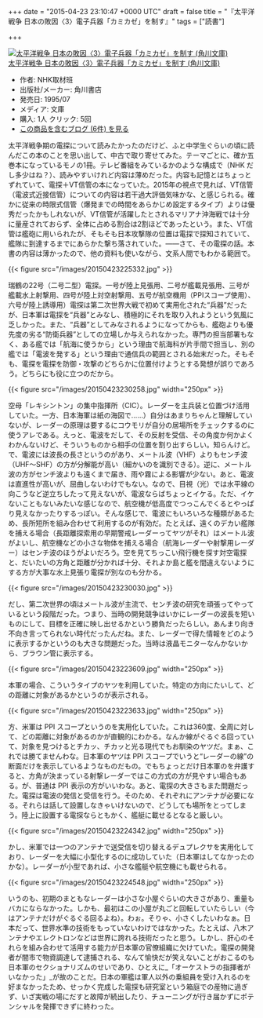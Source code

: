 
+++
date = "2015-04-23 23:10:47 +0000 UTC"
draft = false
title = "『太平洋戦争 日本の敗因〈3〉電子兵器「カミカゼ」を制す』"
tags = ["読書"]

+++
<div class="hatena-asin-detail"><a href="http://www.amazon.co.jp/exec/obidos/ASIN/4041954142/bestylesnet-22/"><img src="http://ecx.images-amazon.com/images/I/51VOGMk5FOL._SL160_.jpg" class="hatena-asin-detail-image" alt="太平洋戦争 日本の敗因〈3〉電子兵器「カミカゼ」を制す (角川文庫)" title="太平洋戦争 日本の敗因〈3〉電子兵器「カミカゼ」を制す (角川文庫)"/></a><div class="hatena-asin-detail-info"><a href="http://www.amazon.co.jp/exec/obidos/ASIN/4041954142/bestylesnet-22/">太平洋戦争 日本の敗因〈3〉電子兵器「カミカゼ」を制す (角川文庫)</a><ul><li><span class="hatena-asin-detail-label">作者:</span> NHK取材班</li><li><span class="hatena-asin-detail-label">出版社/メーカー:</span> 角川書店</li><li><span class="hatena-asin-detail-label">発売日:</span> 1995/07</li><li><span class="hatena-asin-detail-label">メディア:</span> 文庫</li><li><span class="hatena-asin-detail-label">購入</span>: 1人 <span class="hatena-asin-detail-label">クリック</span>: 5回</li><li><a href="http://d.hatena.ne.jp/asin/4041954142/bestylesnet-22" target="_blank">この商品を含むブログ (6件) を見る</a></li></ul></div><div class="hatena-asin-detail-foot"></div></div>太平洋戦争期の電探について読みたかったのだけど、ふと中学生ぐらいの頃に読んだこの本のことを思い出して、中古で取り寄せてみた。テーマごとに、確か五巻本になっているモノの1冊。テレビ番組をみているかのような構成で（NHK だし多少はね？）、読みやすいけれど内容は薄めだった。内容も記憶とはちょっとずれていて、電探＋VT信管の本になっていた。2015年の視点で見れば、VT信管（電波式近接信管）についての内容は若干過大評価気味かな、と感じられる。確かに従来の時限式信管（爆発までの時間をあらかじめ設定するタイプ）よりは優秀だったかもしれないが、VT信管が活躍したとされるマリアナ沖海戦では十分に量産されておらず、全体に占める割合は2割ほどであったという。また、VT信管は艦砲に用いられたが、そもそも日本攻撃隊の位置は電探で探知されていて、艦隊に到達するまでにあらかた撃ち落されていた。――さて、その電探の話。本書の内容は薄かったので、他の資料も使いながら、文系人間でもわかる範囲で。

{{< figure src="/images/20150423225332.jpg"  >}}

瑞鶴の22号（二号二型）電探。一号が陸上見張用、二号が艦載見張用、三号が艦載水上射撃用、四号が陸上対空射撃用、五号が航空機用（PPIスコープ使用）、六号が陸上誘導用）電探は第二次世界大戦で初めて実用化された“兵器”だったが、日本軍は電探を“兵器”とみなし、積極的にそれを取り入れようという気風に乏しかった。また、“兵器”としてみなされるようになってからも、艦砲よりも優先度の劣る“防衛兵器”としての立場しか与えられなかった。専門の担当部署もなく、ある艦では「航海に使うから」という理由で航海科が片手間で担当し、別の艦では「電波を発する」という理由で通信兵の範囲とされる始末だった。そもそも、電探を電探を防御・攻撃のどちらかに位置付けようとする発想が誤りであろう。どちらにも役に立つのだから。

{{< figure src="/images/20150423230258.jpg" width="250px" >}}

空母「レキシントン」の集中指揮所（CIC）。レーダーを主兵装と位置づけ活用していた。一方、日本海軍は紙の海図で……）自分はあまりちゃんと理解していないが、レーダーの原理は要するにコウモリが自分の居場所をチェックするのに使うアレである。えっと、電波をだして、その反射を受信、その角度か何かよくわかんないけど、そういうものから相手の位置を割り出すらしい。知らんけど。で、電波には波長の長さというのがあり、メートル波（VHF）よりもセンチ波（UHF～SHF）の方が分解能が高い（細かいのを識別できる）。逆に、メートル波の方がセンチ波よりも遠くまで届き、雨や霧による影響が少ない。あと、電波は直進性が高いが、屈曲しないわけでもない。なので、目視（光）では水平線の向こうなど逆立ちしたって見えないが、電波ならばちょっとイケる。ただ、イケないこともないみたいな感じなので、航空機が低高度でつっこんでくるとやっぱり見えなかったりするっぽい。そんな感じで、電波にもいろいろな種類があるため、長所短所を組み合わせて利用するのが有効だ。たとえば、遠くのデカい艦隊を捕える場合（長距離探索用の早期警戒レーダーってヤツがそれ）はメートル波がよいし、航空機などの小さな物体を捕える場合（航海レーダーや射撃用レーダー）はセンチ波のほうがよいだろう。空を見てちっこい飛行機を探す対空電探と、だいたいの方角と距離が分かれば十分、それよか島と艦を間違えないようにする方が大事な水上見張り電探が別なのも分かる。

{{< figure src="/images/20150423230030.jpg"  >}}

だし、第二次世界の頃はメートル波が主流で、センチ波の研究を頑張ってやっているという段階だった。つまり、当時の開発競争はいかにレーダーの波長を短いものにして、目標を正確に映し出せるかという勝負だったらしい。あんまり向き不向き言ってられない時代だったんだね。また、レーダーで得た情報をどのように表示するかというのも大きな問題だった。当時は液晶モニターなんかないから、ブラウン管に表示する。

{{< figure src="/images/20150423223609.jpg" width="250px" >}}

本軍の場合、こういうタイプのヤツを利用していた。特定の方向にたいして、どの距離に対象があるかというのが表示される。

{{< figure src="/images/20150423223633.jpg" width="250px" >}}

方、米軍は PPI スコープというのを実用化していた。これは360度、全周に対して、どの距離に対象があるのかが直観的にわかる。なんか線がぐるぐる回っていて、対象を見つけるとチカッ、チカッと光る現代でもお馴染のヤツだ。まぁ、これでは勝てませんわな。日本軍のヤツは PPI スコープでいうと“レーダーの線”の断面だけを表示しているようなものだもの。でもちょっとだけ日本軍のを弁護すると、方角が決まっている射撃レーダーではこの方式の方が見やすい場合もある。が、普通は PPI 表示の方がいいわな。あと、電探の大きさもまた問題だった。電探は電波の発信と受信を行う。そのため、それぞれにアンテナが必要になる。それらは話して設置しなきゃいけないので、どうしても場所をとってしまう。陸上に設置する電探ならともかく、艦艇に載せるとなると厳しい。

{{< figure src="/images/20150423224342.jpg" width="250px" >}}

かし、米軍では一つのアンテナで送受信を切り替えるデュプレクサを実用化しており、レーダーを大幅に小型化するのに成功していた（日本軍はしてなかったのかな）。レーダーが小型であれば、小さな艦艇や航空機にも載せられる。

{{< figure src="/images/20150423224548.jpg" width="250px" >}}

いうのも、初期のまともなレーダーは小さな小屋ぐらいの大きさがあり、重量もバカにならなかった。しかも、最初はこの小屋が丸ごと回転していたらしい（今はアンテナだけがぐるぐる回るよね）。わぉ。そりゃ、小さくしたいわなぁ。日本だって、世界水準の技術をもっていないわけではなかった。たとえば、八木アンテナやエレクトロンなどは世界に誇れる技術だったと思う。しかし、肝心のそれらを組み合わせて活用する能力が日本軍の官僚組織に欠けていた。電探の開発者が闇市で物資調達して逮捕される、なんて愉快だが笑えないことがおこるのも日本軍のセクショナリズムのせいであり、ひとえに_「オーケストラの指揮者がいなかった」_が故のことだ。日本の軍艦は軍人以外の乗組員を受け入れるのを好まなかったため、せっかく完成した電探も研究室という箱庭での産物に過ぎず、いざ実戦の場にだすと故障が続出したり、チューニングが行き届かずにポテンシャルを発揮できずに終わった。


